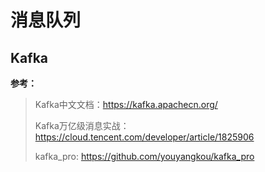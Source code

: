 # 消息队列

## Kafka

**参考：**
> Kafka中文文档：https://kafka.apachecn.org/
>
> Kafka万亿级消息实战：https://cloud.tencent.com/developer/article/1825906
>
> kafka_pro: https://github.com/youyangkou/kafka_pro
